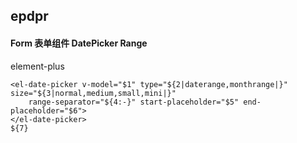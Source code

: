 ## epdpr
#### Form 表单组件 DatePicker Range
element-plus <el-date-picker>
```
<el-date-picker v-model="$1" type="${2|daterange,monthrange|}" size="${3|normal,medium,small,mini|}"
	range-separator="${4:-}" start-placeholder="$5" end-placeholder="$6">
</el-date-picker>
${7}
```